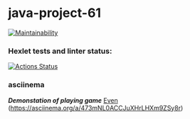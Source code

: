 # java-project-61
[![Maintainability](https://api.codeclimate.com/v1/badges/bc953fb0ab378995dab3/maintainability)](https://codeclimate.com/github/ungrome/java-project-61/maintainability)

### Hexlet tests and linter status:
[![Actions Status](https://github.com/ungrome/java-project-61/workflows/hexlet-check/badge.svg)](https://github.com/ungrome/java-project-61/actions)


### asciinema
***Demonstation of playing game***
[Even](https://asciinema.org/a/473mNL0ACCJuXHrLHXm9ZSy8r) (https://asciinema.org/a/473mNL0ACCJuXHrLHXm9ZSy8r)
